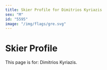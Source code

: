 ```yaml
---
title: Skier Profile for Dimitrios Kyriazis
sex: "M"
id: "5595"
image: "/img/flags/gre.svg" 
---
```


# Skier Profile

This page is for: Dimitrios Kyriazis.
    